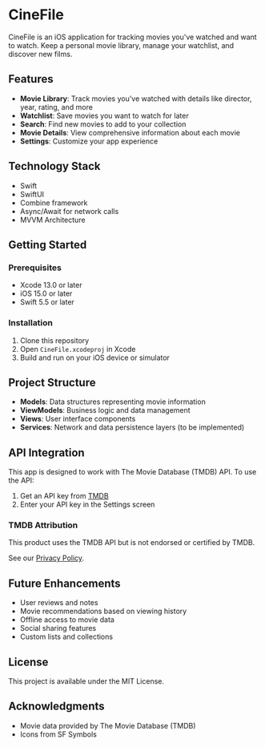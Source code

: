 # CineFile

CineFile is an iOS application for tracking movies you've watched and want to watch. Keep a personal movie library, manage your watchlist, and discover new films.

## Features

- **Movie Library**: Track movies you've watched with details like director, year, rating, and more
- **Watchlist**: Save movies you want to watch for later
- **Search**: Find new movies to add to your collection
- **Movie Details**: View comprehensive information about each movie
- **Settings**: Customize your app experience

## Technology Stack

- Swift
- SwiftUI
- Combine framework
- Async/Await for network calls
- MVVM Architecture

## Getting Started

### Prerequisites

- Xcode 13.0 or later
- iOS 15.0 or later
- Swift 5.5 or later

### Installation

1. Clone this repository
2. Open `CineFile.xcodeproj` in Xcode
3. Build and run on your iOS device or simulator

## Project Structure

- **Models**: Data structures representing movie information
- **ViewModels**: Business logic and data management
- **Views**: User interface components
- **Services**: Network and data persistence layers (to be implemented)

## API Integration

This app is designed to work with The Movie Database (TMDB) API. To use the API:

1. Get an API key from [TMDB](https://www.themoviedb.org/documentation/api)
2. Enter your API key in the Settings screen

### TMDB Attribution

This product uses the TMDB API but is not endorsed or certified by TMDB.

See our [Privacy Policy](PRIVACY.md).

## Future Enhancements

- User reviews and notes
- Movie recommendations based on viewing history
- Offline access to movie data
- Social sharing features
- Custom lists and collections

## License

This project is available under the MIT License.

## Acknowledgments

- Movie data provided by The Movie Database (TMDB)
- Icons from SF Symbols
